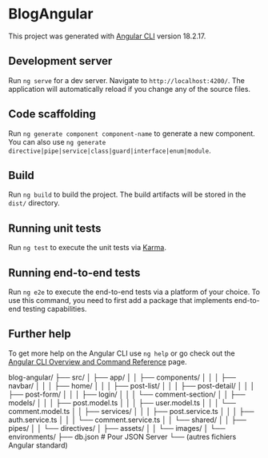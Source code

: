 # BlogAngular

This project was generated with [Angular CLI](https://github.com/angular/angular-cli) version 18.2.17.

## Development server

Run `ng serve` for a dev server. Navigate to `http://localhost:4200/`. The application will automatically reload if you change any of the source files.

## Code scaffolding

Run `ng generate component component-name` to generate a new component. You can also use `ng generate directive|pipe|service|class|guard|interface|enum|module`.

## Build

Run `ng build` to build the project. The build artifacts will be stored in the `dist/` directory.

## Running unit tests

Run `ng test` to execute the unit tests via [Karma](https://karma-runner.github.io).

## Running end-to-end tests

Run `ng e2e` to execute the end-to-end tests via a platform of your choice. To use this command, you need to first add a package that implements end-to-end testing capabilities.

## Further help

To get more help on the Angular CLI use `ng help` or go check out the [Angular CLI Overview and Command Reference](https://angular.dev/tools/cli) page.


blog-angular/
├── src/
│   ├── app/
│   │   ├── components/
│   │   │   ├── navbar/
│   │   │   ├── home/
│   │   │   ├── post-list/
│   │   │   ├── post-detail/
│   │   │   ├── post-form/
│   │   │   ├── login/
│   │   │   └── comment-section/
│   │   ├── models/
│   │   │   ├── post.model.ts
│   │   │   ├── user.model.ts
│   │   │   └── comment.model.ts
│   │   ├── services/
│   │   │   ├── post.service.ts
│   │   │   ├── auth.service.ts
│   │   │   └── comment.service.ts
│   │   └── shared/
│   │       ├── pipes/
│   │       └── directives/
│   ├── assets/
│   │   └── images/
│   └── environments/
├── db.json           # Pour JSON Server
└── (autres fichiers Angular standard)
